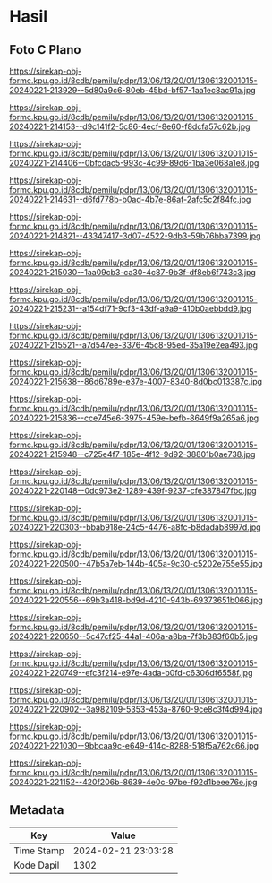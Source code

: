 # Hasil

## Foto C Plano

https://sirekap-obj-formc.kpu.go.id/8cdb/pemilu/pdpr/13/06/13/20/01/1306132001015-20240221-213929--5d80a9c6-80eb-45bd-bf57-1aa1ec8ac91a.jpg

https://sirekap-obj-formc.kpu.go.id/8cdb/pemilu/pdpr/13/06/13/20/01/1306132001015-20240221-214153--d9c141f2-5c86-4ecf-8e60-f8dcfa57c62b.jpg

https://sirekap-obj-formc.kpu.go.id/8cdb/pemilu/pdpr/13/06/13/20/01/1306132001015-20240221-214406--0bfcdac5-993c-4c99-89d6-1ba3e068a1e8.jpg

https://sirekap-obj-formc.kpu.go.id/8cdb/pemilu/pdpr/13/06/13/20/01/1306132001015-20240221-214631--d6fd778b-b0ad-4b7e-86af-2afc5c2f84fc.jpg

https://sirekap-obj-formc.kpu.go.id/8cdb/pemilu/pdpr/13/06/13/20/01/1306132001015-20240221-214821--43347417-3d07-4522-9db3-59b76bba7399.jpg

https://sirekap-obj-formc.kpu.go.id/8cdb/pemilu/pdpr/13/06/13/20/01/1306132001015-20240221-215030--1aa09cb3-ca30-4c87-9b3f-df8eb6f743c3.jpg

https://sirekap-obj-formc.kpu.go.id/8cdb/pemilu/pdpr/13/06/13/20/01/1306132001015-20240221-215231--a154df71-9cf3-43df-a9a9-410b0aebbdd9.jpg

https://sirekap-obj-formc.kpu.go.id/8cdb/pemilu/pdpr/13/06/13/20/01/1306132001015-20240221-215521--a7d547ee-3376-45c8-95ed-35a19e2ea493.jpg

https://sirekap-obj-formc.kpu.go.id/8cdb/pemilu/pdpr/13/06/13/20/01/1306132001015-20240221-215638--86d6789e-e37e-4007-8340-8d0bc013387c.jpg

https://sirekap-obj-formc.kpu.go.id/8cdb/pemilu/pdpr/13/06/13/20/01/1306132001015-20240221-215836--cce745e6-3975-459e-befb-8649f9a265a6.jpg

https://sirekap-obj-formc.kpu.go.id/8cdb/pemilu/pdpr/13/06/13/20/01/1306132001015-20240221-215948--c725e4f7-185e-4f12-9d92-38801b0ae738.jpg

https://sirekap-obj-formc.kpu.go.id/8cdb/pemilu/pdpr/13/06/13/20/01/1306132001015-20240221-220148--0dc973e2-1289-439f-9237-cfe387847fbc.jpg

https://sirekap-obj-formc.kpu.go.id/8cdb/pemilu/pdpr/13/06/13/20/01/1306132001015-20240221-220303--bbab918e-24c5-4476-a8fc-b8dadab8997d.jpg

https://sirekap-obj-formc.kpu.go.id/8cdb/pemilu/pdpr/13/06/13/20/01/1306132001015-20240221-220500--47b5a7eb-144b-405a-9c30-c5202e755e55.jpg

https://sirekap-obj-formc.kpu.go.id/8cdb/pemilu/pdpr/13/06/13/20/01/1306132001015-20240221-220556--69b3a418-bd9d-4210-943b-69373651b066.jpg

https://sirekap-obj-formc.kpu.go.id/8cdb/pemilu/pdpr/13/06/13/20/01/1306132001015-20240221-220650--5c47cf25-44a1-406a-a8ba-7f3b383f60b5.jpg

https://sirekap-obj-formc.kpu.go.id/8cdb/pemilu/pdpr/13/06/13/20/01/1306132001015-20240221-220749--efc3f214-e97e-4ada-b0fd-c6306df6558f.jpg

https://sirekap-obj-formc.kpu.go.id/8cdb/pemilu/pdpr/13/06/13/20/01/1306132001015-20240221-220902--3a982109-5353-453a-8760-9ce8c3f4d994.jpg

https://sirekap-obj-formc.kpu.go.id/8cdb/pemilu/pdpr/13/06/13/20/01/1306132001015-20240221-221030--9bbcaa9c-e649-414c-8288-518f5a762c66.jpg

https://sirekap-obj-formc.kpu.go.id/8cdb/pemilu/pdpr/13/06/13/20/01/1306132001015-20240221-221152--420f206b-8639-4e0c-97be-f92d1beee76e.jpg


## Metadata

| Key        | Value               |
| ---------- | ------------------- |
| Time Stamp | 2024-02-21 23:03:28 |
| Kode Dapil | 1302                |



